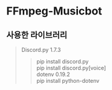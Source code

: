 # FFmpeg-Musicbot
## 사용한 라이브러리
> Discord.py 1.7.3 </br>
> > pip install discord.py </br>
> > pip install discord.py[voice] </br>
> dotenv 0.19.2 </br>
> > pip install python-dotenv </br>


